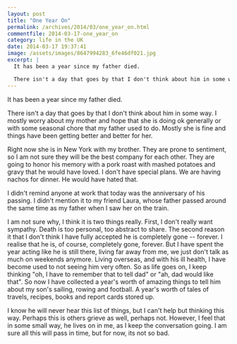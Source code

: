```yaml
---
layout: post
title: "One Year On"
permalink: /archives/2014/03/one_year_on.html
commentfile: 2014-03-17-one_year_on
category: life in the UK
date: 2014-03-17 19:37:41
image: /assets/images/8647994283_6fe46df021.jpg
excerpt: |
  It has been a year since my father died.

  There isn't a day that goes by that I don't think about him in some way. I mostly worry about my mother and hope that she is doing ok generally or with some seasonal chore that my father used to do. Mostly she is fine and things have been getting better and better for her.
---
```


It has been a year since my father died.

There isn't a day that goes by that I don't think about him in some way. I mostly worry about my mother and hope that she is doing ok generally or with some seasonal chore that my father used to do. Mostly she is fine and things have been getting better and better for her.

Right now she is in New York with my brother. They are prone to sentiment, so I am not sure they will be the best company for each other. They are going to honor his memory with a pork roast with mashed potatoes and gravy that he would have loved. I don't have special plans. We are having nachos for dinner. He would have hated that.

I didn't remind anyone at work that today was the anniversary of his passing. I didn't mention it to my friend Laura, whose father passed around the same time as my father when I saw her on the train.

I am not sure why, I think it is two things really. First, I don't really want sympathy. Death is too personal, too abstract to share. The second reason it that I don't think I have fully accepted he is completely gone -- forever. I realise that he is, of course, completely gone, forever. But I have spent the year acting like he is still there, living far away from me, we just don't talk as much on weekends anymore. Living overseas, and with his ill health, I have become used to not seeing him very often. So as life goes on, I keep thinking "oh, I have to remember that to tell dad" or "ah, dad would like that". So now I have collected a year's worth of amazing things to tell him about my son's sailing, rowing and football. A year's worth of tales of travels, recipes, books and report cards stored up.

I know he will never hear this list of things, but I can't help but thinking this way. Perhaps this is others grieve as well, perhaps not. However, I feel that in some small way, he lives on in me, as I keep the conversation going. I am sure all this will pass in time, but for now, its not so bad.

